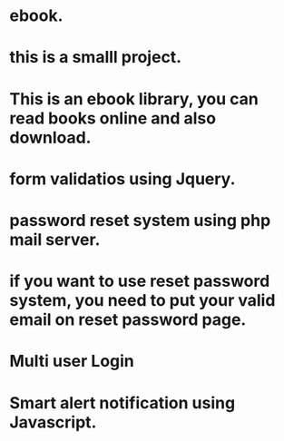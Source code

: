 # ebook.
# this is a smalll project.
# This is an ebook library, you can read books online and also download.
# form validatios using Jquery.
# password reset system using php mail server.
# if you want to use reset password system, you need to put your valid email on reset password page. 
# Multi user Login
# Smart alert notification using Javascript.


